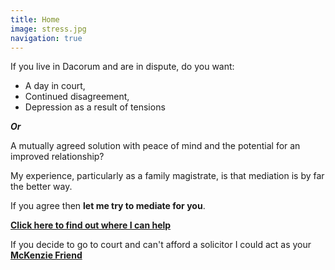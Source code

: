 ```yaml
---
title: Home
image: stress.jpg
navigation: true
---
```

If you live in Dacorum and are in dispute, do you want:

* A day in court,
* Continued disagreement,
* Depression as a result of tensions

***Or***

A mutually agreed solution with peace of mind and the potential for an improved relationship?

My experience, particularly as a family magistrate, is that mediation is by far the better way.

If you agree then **let me try to mediate for you**.

**[Click here to find out where I can help](/mediation)**

If you decide to go to court and can't afford a solicitor I could act as your **[McKenzie Friend](/mckenzie-friend)**